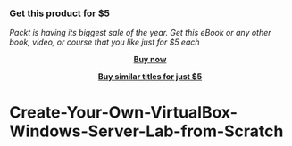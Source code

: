 
### Get this product for $5

<i>Packt is having its biggest sale of the year. Get this eBook or any other book, video, or course that you like just for $5 each</i>


<b><p align='center'>[Buy now](https://packt.link/9781803243337)</p></b>


<b><p align='center'>[Buy similar titles for just $5](https://subscription.packtpub.com/search)</p></b>


# Create-Your-Own-VirtualBox-Windows-Server-Lab-from-Scratch

